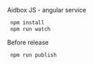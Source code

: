 Aidbox JS - angular service

```sh
 npm install
 npm run watch
```

Before release 
```sh
 npm run publish
```
